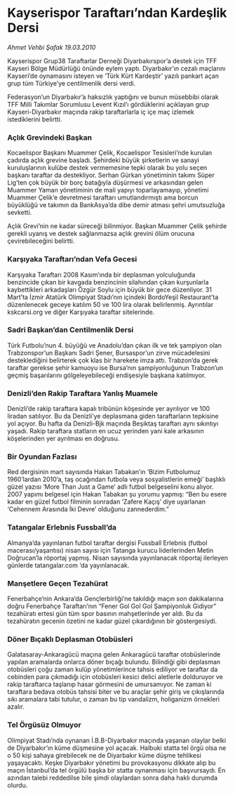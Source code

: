 # Kayserispor Taraftarı’ndan Kardeşlik Dersi

*Ahmet Vehbi Şafak 19.03.2010*

<div class="yazi"><p>Kayserispor Grup38 Taraftarlar Derneği Diyarbakırspor’a destek için TFF Kayseri Bölge Müdürlüğü önünde eylem yaptı. Diyarbakır’ın cezalı maçlarını Kayseri’de oynamasını isteyen ve ‘Türk Kürt Kardeştir’ yazılı pankart açan grup tüm Türkiye’ye centilmenlik dersi verdi.</p>
<p>Federasyon’un Diyarbakır’a haksızlık yaptığını ve bunun müsebbibi olarak TFF Milli Takımlar Sorumlusu Levent Kızıl’ı gördüklerini açıklayan grup Kayseri-Diyarbakır maçında rakip taraftarlarla iç içe maç izlemek istediklerini belirtti.</p>
<h3>Açlık Grevindeki Başkan</h3>
<p>Kocaelispor Başkanı Muammer Çelik, Kocaelispor Tesisleri’nde kurulan çadırda açlık grevine başladı. Şehirdeki büyük şirketlerin ve sanayi kuruluşlarının kulübe destek vermemesine tepki olarak bu yolu seçen başkanı taraftar da destekliyor. Serhan Gürkan yönetiminin takımı Süper Lig’ten çok büyük bir borç batağıyla düşürmesi ve arkasından gelen Muammer Yaman yönetiminin de mali yapıyı toparlayamayıp, yönetimi Muammer Çelik’e devretmesi taraftarı umutlandırmıştı ama borcun büyüklüğü ve takımın da BankAsya’da dibe demir atması şehri umutsuzluğa sevketti.</p>
<p>Açlık Grevi’nin ne kadar süreceği bilinmiyor. Başkan Muammer Çelik şehirde gerekli uyanış ve destek sağlanmazsa açlık grevini ölüm orucuna çevirebileceğini belirtti.</p>
<h3>Karşıyaka Taraftarı’ndan Vefa Gecesi</h3>
<p>Karşıyaka Taraftarı 2008 Kasım’ında bir deplasman yolculuğunda benzincide çıkan bir kavgada benzincinin silahından çıkan kurşunlarla kaybettikleri arkadaşları Özgür Soylu için büyük bir gece düzenliyor. 31 Mart’ta İzmir Atatürk Olimpiyat Stadı’nın içindeki BordoYeşil Restaurant’ta düzenlenecek geceye katılım 50 ve 100 lira olarak belirlenmiş. Ayrıntılar kskcarsi.org ve diğer Karşıyaka taraftar sitelerinde.</p>
<h3>Sadri Başkan’dan Centilmenlik Dersi</h3>
<p>Türk Futbolu’nun 4. büyüğü ve Anadolu’dan çıkan ilk ve tek şampiyon olan Trabzonspor’un Başkanı Sadri Şener, Bursaspor’un zirve mücadelesini desteklediğini belirterek çok klas bir harekete imza attı. Trabzon’da gerek taraftar gerekse şehir kamuoyu ise Bursa’nın şampiyonluğunun Trabzon’un geçmiş başarılarını gölgeleyebileceği endişesiyle başkana katılmıyor.</p>
<h3>Denizli’den Rakip Taraftara Yanlış Muamele</h3>
<p>Denizli’de rakip taraftara kapalı tribünün köşesinde yer ayrılıyor ve 100 liradan satılıyor. Bu da Denizli’ye deplasmana giden taraftarların tepkisine yol açıyor. Bu hafta da Denizli-Bjk maçında Beşiktaş taraftarı aynı sıkıntıyı yaşadı. Rakip taraftara statların en ucuz yerinden yani kale arkasının köşelerinden yer ayrılması en doğrusu.</p>
<h3>Bir Oyundan Fazlası</h3>
<p>Red dergisinin mart sayısında Hakan Tabakan’ın ‘Bizim Futbolumuz 1960’lardan 2010’a, taş ocağından futbola veya sosyalistlerin emeği’ başlıklı güzel yazısı ‘More Than Just a Game’ adlı futbol belgeselini konu alıyor. 2007 yapımı belgesel için Hakan Tabakan şu yorumu yapmış: “Ben bu esere kadar en güzel futbol filminin sonradan ‘Zafere Kaçış’ diye uyarlanan ‘Cehennem Arasında İki Devre’ olduğunu zannederdim.”</p>
<h3>Tatangalar Erlebnis Fussball’da</h3>
<p>Almanya’da yayınlanan futbol taraftar dergisi Fussball Erlebnis (futbol macerası/yaşantısı) nisan sayısı için Tatanga kurucu liderlerinden Metin Doğrucan’la röportaj yapmış. Nisan sayısında yayınlanacak röportaj ilerleyen günlerde tatangalar.com ‘da yayınlanacak.</p>
<h3>Manşetlere Geçen Tezahürat</h3>
<p>Fenerbahçe’nin Ankara’da Gençlerbirliği’ne takıldığı maçın son dakikalarına doğru Fenerbahçe Taraftarı’nın “Fener Gol Gol Gol Şampiyonluk Gidiyor” tezahüratı ertesi gün tüm spor basının mahşetlerinde yer aldı. Bu da tezahüratın gecenin özetini ne kadar güzel çıkardığının bir göstergesiydi.</p>
<h3>Döner Bıçaklı Deplasman Otobüsleri</h3>
<p>Galatasaray-Ankaragücü maçına gelen Ankaragücü taraftar otobüslerinde yapılan aramalarda onlarca döner bıçağı bulundu. Bilindiği gibi deplasman otobüsleri çoğu zaman kulüp yönetimlerince tahsis ediliyor ve taraftar da cebinden para çıkmadığı için otobüsleri kesici delici aletlerle dolduruyor ve rakip taraftarca taşlanıp hasar görmesini de umursamıyor. Ne zaman ki taraftara bedava otobüs tahsisi biter ve bu araçlar şehir giriş ve çıkışlarında sıkı aramalara tabi tutulur, o zaman bu tip vandalizm, holiganizm örnekleri azalır.</p>
<h3>Tel Örgüsüz Olmuyor</h3>
<p>Olimpiyat Stadı’nda oynanan İ.B.B-Diyarbakır maçında yaşanan olaylar belki de Diyarbakır’ın küme düşmesine yol açacak. Halbuki statta tel örgü olsa ne o 50 kişi sahaya girebilecek ne de Diyarbakır küme düşme tehlikesi yaşayacaktı. Keşke Diyarbakır yönetimi bu provokasyonu dikkate alıp bu maçın İstanbul’da tel örgülü başka bir statta oynanması için başvursaydı. En azından talebi reddedilse bile şimdi olaylardan sonra daha haklı durumda olurdu.</p>
</div>
